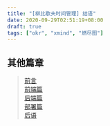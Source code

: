```yaml
---
title: "[柳比歇夫时间管理] 结语"
date: 2020-09-29T02:51:19+08:00
draft: true
tags: ["okr", "xmind", "燃尽图"]
---
```


## 其他篇章
> [前言](/post/time-mgt/outline/)  
> [前端篇](/post/time-mgt/front-end/)  
> [后端篇](/post/time-mgt/back-end/)  
> [部署篇](/post/time-mgt/ops/)  
> [后语](/post/time-mgt/conclusion/)  

